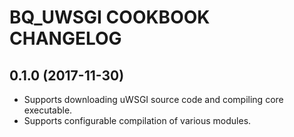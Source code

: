 BQ_UWSGI COOKBOOK CHANGELOG
===========================

0.1.0 (2017-11-30)
------------------
- Supports downloading uWSGI source code and compiling core executable.
- Supports configurable compilation of various modules.
